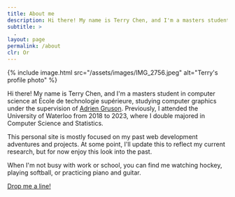 ```yaml
---
title: About me
description: Hi there! My name is Terry Chen, and I'm a masters student in computer science at École de technologie supérieure.
subtitle: >
  .
layout: page
permalink: /about
clr: Or
---
```


{% include image.html src="/assets/images/IMG_2756.jpeg" alt="Terry's profile photo" %}

Hi there! My name is Terry Chen, and I'm a masters student in computer science at École de technologie supérieure, studying computer graphics under the supervision of [Adrien Gruson](https://profs.etsmtl.ca/agruson/). 
Previously, I attended the University of Waterloo from 2018 to 2023, where I double majored in Computer Science and Statistics. 

This personal site is mostly focused on my past web development adventures and projects. At some point, I'll update this to reflect my current research, but for now enjoy this look into the past. 

When I'm not busy with work or school, you can find me watching hockey, playing softball, or practicing piano and guitar. 

<div class="text-center">
<a class="btn fg-gn" href="/contact">Drop me a line!</a>
</div>
